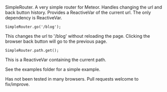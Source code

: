 SimpleRouter.  A very simple router for Meteor.  Handles changing the url and back button history.  Provides a ReactiveVar of the current url.  The only dependency is ReactiveVar.

    SimpleRouter.go('/blog');

This changes the url to '/blog' without reloading the page.  Clicking the browser back button will go to the previous page.

    SimpleRouter.path.get();

This is a ReactiveVar containing the current path.

See the examples folder for a simple example.

Has not been tested in many browsers.  Pull requests welcome to fix/improve.
